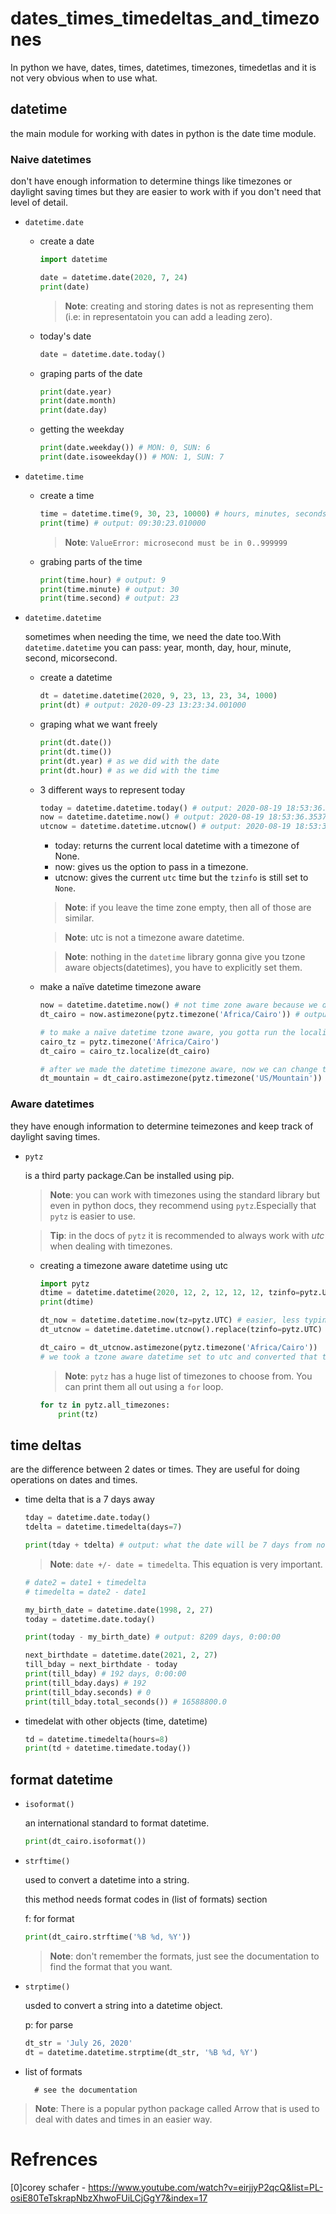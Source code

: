 # dates_times_timedeltas_and_timezones

In python we have, dates, times, datetimes, timezones, timedetlas and it is not very obvious when to use what.

## datetime

the main module for working with dates in python is the date time module.

### Naive datetimes  

don't have enough information to determine things like timezones or daylight saving times but they are easier to work with if you don't need that level of detail.

- `datetime.date`

    - create a date

        ```python
        import datetime
        
        date = datetime.date(2020, 7, 24)
        print(date)
        ```

        > **Note**: creating and storing dates is not as representing them (i.e: in representatoin you can add a leading zero).

    - today's date

        ```python
        date = datetime.date.today()
        ```

    - graping parts of the date

        ```python
        print(date.year)
        print(date.month)
        print(date.day)
        ```

    - getting the weekday

        ```python
        print(date.weekday()) # MON: 0, SUN: 6
        print(date.isoweekday()) # MON: 1, SUN: 7
        ```
- `datetime.time`

    - create a time

        ```python
        time = datetime.time(9, 30, 23, 10000) # hours, minutes, seconds, microseconds
        print(time) # output: 09:30:23.010000
        ```

        > **Note**: `ValueError: microsecond must be in 0..999999`

    - grabing parts of the time

        ```python
        print(time.hour) # output: 9
        print(time.minute) # output: 30
        print(time.second) # output: 23
        ```

- `datetime.datetime`

    sometimes when needing the time, we need the date too.With `datetime.datetime` you can pass: year, month, day, hour, minute, second, micorsecond.
    
    - create a datetime

        ```python
        dt = datetime.datetime(2020, 9, 23, 13, 23, 34, 1000)
        print(dt) # output: 2020-09-23 13:23:34.001000
        ```

    - graping what we want freely

        ```python
        print(dt.date())
        print(dt.time())
        print(dt.year) # as we did with the date
        print(dt.hour) # as we did with the time
        ```
    
    - 3 different ways to represent today

        ```python
        today = datetime.datetime.today() # output: 2020-08-19 18:53:36.353728
        now = datetime.datetime.now() # output: 2020-08-19 18:53:36.353728
        utcnow = datetime.datetime.utcnow() # output: 2020-08-19 18:53:36.353728
        ```
    
        - today: returns the current local datetime with a timezone of None.
        - now: gives us the option to pass in a timezone.
        - utcnow: gives the current `utc` time but the `tzinfo` is still set to `None`.

        > **Note**: if you leave the time zone empty, then all of those are similar.

        > **Note**: utc is not a timezone aware datetime. 

        > **Note**: nothing in the `datetime` library gonna give you tzone aware objects(datetimes), you have to explicitly set them.

    - make a naïve datetime timezone aware

        ```python
        now = datetime.datetime.now() # not time zone aware because we didn't pass the timezone info
        dt_cairo = now.astimezone(pytz.timezone('Africa/Cairo')) # output: ValueError: astimezone() cannot be applied to naive datetime
        ```
        ```python
        # to make a naïve datetime tzone aware, you gotta run the localize()
        cairo_tz = pytz.timezone('Africa/Cairo')
        dt_cairo = cairo_tz.localize(dt_cairo)

        # after we made the datetime timezone aware, now we can change the timezone
        dt_mountain = dt_cairo.astimezone(pytz.timezone('US/Mountain'))
        ```

### Aware datetimes  
they have enough information to determine teimezones and keep track of daylight saving times.

- `pytz`

    is a third party package.Can be installed using pip.

    > **Note**: you can work with timezones using the standard library but even in python docs, they recommend using `pytz`.Especially that `pytz` is easier to use.

    > **Tip**: in the docs of `pytz` it is recommended to always work with _utc_ when dealing with timezones.

    - creating a timezone aware datetime using utc

        ```python
        import pytz
        dtime = datetime.datetime(2020, 12, 2, 12, 12, 12, tzinfo=pytz.UTC) # the microseconds are left to default
        print(dtime)
        ```

        ```python
        dt_now = datetime.datetime.now(tz=pytz.UTC) # easier, less typing, easier to read (RECOMM|ENDED)
        dt_utcnow = datetime.datetime.utcnow().replace(tzinfo=pytz.UTC)

        dt_cairo = dt_utcnow.astimezone(pytz.timezone('Africa/Cairo'))
        # we took a tzone aware datetime set to utc and converted that to cairo time.
        ```

        > **Note**: `pytz` has a huge list of timezones to choose from. You can print them all out using a `for` loop.

        ```python
        for tz in pytz.all_timezones:
            print(tz)
        ```

## time deltas

are the difference between 2 dates or times. They are useful for doing operations on dates and times.

- time delta that is a 7 days away

    ```python
    tday = datetime.date.today()
    tdelta = datetime.timedelta(days=7)

    print(tday + tdelta) # output: what the date will be 7 days from now
    ```

    > **Note**: `date +/- date = timedelta`. This equation is very important.

    ```python
    # date2 = date1 + timedelta
    # timedelta = date2 - date1
    ```

    ```python
    my_birth_date = datetime.date(1998, 2, 27)
    today = datetime.date.today()
    
    print(today - my_birth_date) # output: 8209 days, 0:00:00
    ```

    ```python
    next_birthdate = datetime.date(2021, 2, 27)
    till_bday = next_birthdate - today
    print(till_bday) # 192 days, 0:00:00
    print(till_bday.days) # 192
    print(till_bday.seconds) # 0
    print(till_bday.total_seconds()) # 16588800.0
    ```

- timedelat with other objects (time, datetime)

    ```python
    td = datetime.timedelta(hours=8)
    print(td + datetime.timedate.today())
    ```

## format datetime

- `isoformat()`
    
    an international standard to format datetime.

    ```python
    print(dt_cairo.isoformat()) 
    ```
- `strftime()`

    used to convert a datetime into a string.

    this method needs format codes in (list of formats) section

    f: for format
    
    ```python
    print(dt_cairo.strftime('%B %d, %Y'))
    ```
    
    > **Note**: don't remember the formats, just see the documentation to find the format that you want.

- `strptime()`

    usded to convert a string into a datetime object.

    p: for parse

    ```python
    dt_str = 'July 26, 2020'
    dt = datetime.datetime.strptime(dt_str, '%B %d, %Y')
    ```

- list of formats

        # see the documentation



> **Note**: There is a popular python package called Arrow that is used to deal with dates and times in an easier way.

# Refrences

[0]corey schafer - https://www.youtube.com/watch?v=eirjjyP2qcQ&list=PL-osiE80TeTskrapNbzXhwoFUiLCjGgY7&index=17